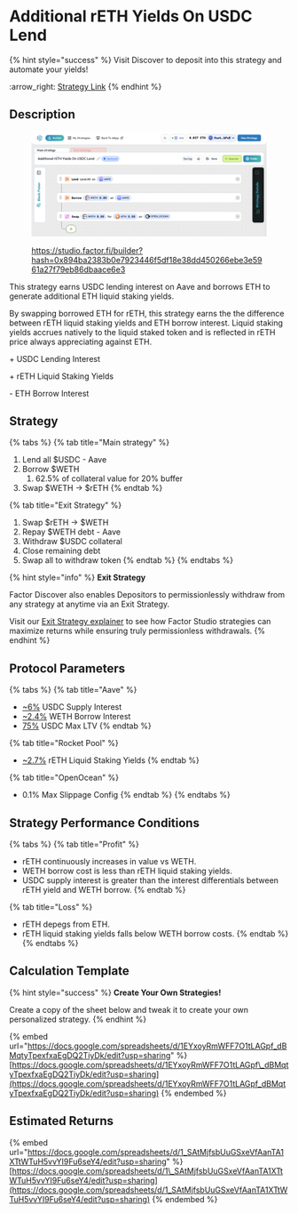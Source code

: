 # Additional rETH Yields On USDC Lend

{% hint style="success" %}
Visit Discover to deposit into this strategy and automate your yields!

:arrow\_right: [Strategy Link](https://pro.factor.fi/strategies/0x99E11bF7f92b1D486F8D88Bc5F467C695836f8A2)
{% endhint %}

## Description

<figure><img src="../../../.gitbook/assets/image (1).png" alt=""><figcaption><p><a href="https://studio.factor.fi/builder?hash=0x894ba2383b0e7923446f5df18e38dd450266ebe3e5961a27f79eb86dbaace6e3">https://studio.factor.fi/builder?hash=0x894ba2383b0e7923446f5df18e38dd450266ebe3e5961a27f79eb86dbaace6e3</a></p></figcaption></figure>

This strategy earns USDC lending interest on Aave and borrows ETH to generate additional ETH liquid staking yields.

By swapping borrowed ETH for rETH, this strategy earns the the difference between rETH liquid staking yields and ETH borrow interest. Liquid staking yields accrues natively to the liquid staked token and is reflected in rETH price always appreciating against ETH.

\+ USDC Lending Interest

\+ rETH Liquid Staking Yields

\- ETH Borrow Interest

## Strategy

{% tabs %}
{% tab title="Main strategy" %}
1. Lend all $USDC - Aave
2. Borrow $WETH
   1. 62.5% of collateral value for 20% buffer
3. Swap $WETH → $rETH
{% endtab %}

{% tab title="Exit Strategy" %}
1. Swap $rETH → $WETH
2. Repay $WETH debt - Aave
3. Withdraw $USDC collateral
4. Close remaining debt
5. Swap all to withdraw token
{% endtab %}
{% endtabs %}

{% hint style="info" %}
**Exit Strategy**

Factor Discover also enables Depositors to permissionlessly withdraw from any strategy at anytime via an Exit Strategy.

Visit our [Exit Strategy explainer](../../../factor-studio/studio-pro/exit-strategy.md) to see how Factor Studio strategies can maximize returns while ensuring truly permissionless withdrawals.
{% endhint %}

## Protocol Parameters

{% tabs %}
{% tab title="Aave" %}
* [\~6%](https://app.aave.com/reserve-overview/?underlyingAsset=0xaf88d065e77c8cc2239327c5edb3a432268e5831\&marketName=proto_arbitrum_v3) USDC Supply Interest
* [\~2.4%](https://app.aave.com/reserve-overview/?underlyingAsset=0x82af49447d8a07e3bd95bd0d56f35241523fbab1\&marketName=proto_arbitrum_v3) WETH Borrow Interest
* [75%](https://app.aave.com/reserve-overview/?underlyingAsset=0xaf88d065e77c8cc2239327c5edb3a432268e5831\&marketName=proto_arbitrum_v3) USDC Max LTV
{% endtab %}

{% tab title="Rocket Pool" %}
* [\~2.7%](https://rocketpool.net/) rETH Liquid Staking Yields
{% endtab %}

{% tab title="OpenOcean" %}
* 0.1% Max Slippage Config
{% endtab %}
{% endtabs %}

## Strategy Performance Conditions

{% tabs %}
{% tab title="Profit" %}
* rETH continuously increases in value vs WETH.
* WETH borrow cost is less than rETH liquid staking yields.
* USDC supply interest is greater than the interest differentials between rETH yield and WETH borrow.
{% endtab %}

{% tab title="Loss" %}
* rETH depegs from ETH.
* rETH liquid staking yields falls below WETH borrow costs.
{% endtab %}
{% endtabs %}

## Calculation Template

{% hint style="success" %}
**Create Your Own Strategies!**

Create a copy of the sheet below and tweak it to create your own personalized strategy.
{% endhint %}

{% embed url="https://docs.google.com/spreadsheets/d/1EYxoyRmWFF7O1tLAGpf_dBMqtyTpexfxaEgDQ2TiyDk/edit?usp=sharing" %}
[https://docs.google.com/spreadsheets/d/1EYxoyRmWFF7O1tLAGpf\_dBMqtyTpexfxaEgDQ2TiyDk/edit?usp=sharing](https://docs.google.com/spreadsheets/d/1EYxoyRmWFF7O1tLAGpf_dBMqtyTpexfxaEgDQ2TiyDk/edit?usp=sharing)
{% endembed %}

## Estimated Returns

{% embed url="https://docs.google.com/spreadsheets/d/1_SAtMjfsbUuGSxeVfAanTA1XTtWTuH5vvYI9Fu6seY4/edit?usp=sharing" %}
[https://docs.google.com/spreadsheets/d/1\_SAtMjfsbUuGSxeVfAanTA1XTtWTuH5vvYI9Fu6seY4/edit?usp=sharing](https://docs.google.com/spreadsheets/d/1_SAtMjfsbUuGSxeVfAanTA1XTtWTuH5vvYI9Fu6seY4/edit?usp=sharing)
{% endembed %}
